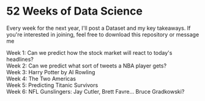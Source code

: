 # 52 Weeks of Data Science

Every week for the next year, I'll post a Dataset and my key takeaways. If you're interested in joining, feel free to download this repository or message me

Week 1: Can we predict how the stock market will react to today's headlines?
<br>
Week 2: Can we predict what sort of tweets a NBA player gets?
<br>
Week 3: Harry Potter by AI Rowling
<br>
Week 4: The Two Americas
<br>
Week 5: Predicting Titanic Survivors
<br>
Week 6: NFL Gunslingers: Jay Cutler, Brett Favre… Bruce Gradkowski?
